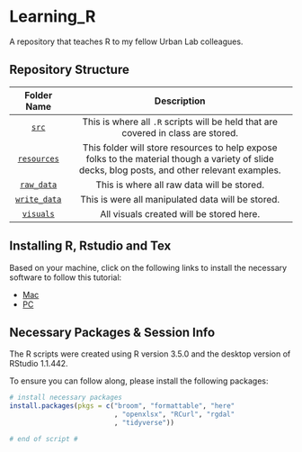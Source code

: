 # Learning_R

A repository that teaches R to my fellow Urban Lab colleagues.

## Repository Structure

| **Folder Name** | **Description** |
| :-------------: | :-------------: |
| [`src`](src/)             | This is where all `.R` scripts will be held that are covered in class are stored. |
| [`resources`](resources/)        | This folder will store resources to help expose folks to the material though a variety of slide decks, blog posts, and other relevant examples. |
| [`raw_data`](raw_data/) | This is where all raw data will be stored. |
| [`write_data`](write_data/) | This is were all manipulated data will be stored. |
| [`visuals`](visuals/) | All visuals created will be stored here. |

## Installing R, Rstudio and Tex

Based on your machine, click on the following links to install the necessary software to follow this tutorial:

* [Mac](https://www.reed.edu/data-at-reed/software/R/r_studio.html)
* [PC](https://www.reed.edu/data-at-reed/software/R/r_studio_pc.html)

## Necessary Packages & Session Info
The R scripts were created using R version 3.5.0 and the desktop version of RStudio 1.1.442.

To ensure you can follow along, please install the following packages:

```R
# install necessary packages
install.packages(pkgs = c("broom", "formattable", "here"
                          , "openxlsx", "RCurl", "rgdal"
                          , "tidyverse"))

# end of script #
```

